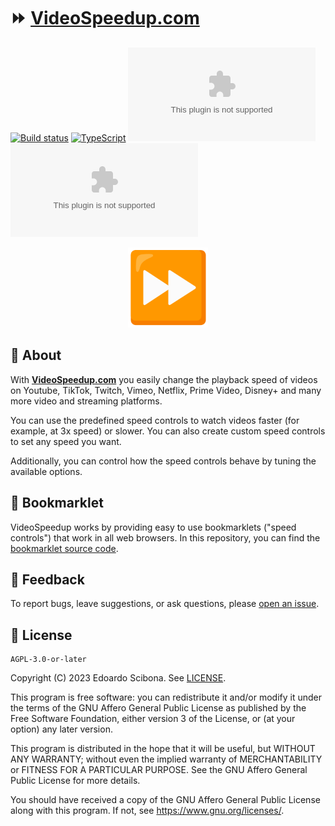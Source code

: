 # ⏩ [VideoSpeedup.com]

[![Build status](https://img.shields.io/github/actions/workflow/status/velut/videospeedup.com/main.yml?branch=main)](https://github.com/velut/videospeedup.com/actions/workflows/main.yml?query=workflow%3ACI)
[![TypeScript](https://img.shields.io/badge/%3C/%3E-TypeScript-blue)](https://www.typescriptlang.org/)
![Language](https://img.shields.io/github/languages/top/velut/videospeedup.com)
[![License](https://img.shields.io/github/license/velut/videospeedup.com)](LICENSE)

<p align="center">
    <a href="https://www.videospeedup.com">
        <img width="128" src="static/android-chrome-192x192.png?raw=true" alt="Fast forward button icon">
    </a>
</p>

## 📖 About

With **[VideoSpeedup.com]** you easily change the playback speed of videos on Youtube, TikTok, Twitch,
Vimeo, Netflix, Prime Video, Disney+ and many more video and streaming platforms.

You can use the predefined speed controls to watch videos faster (for example, at 3x speed) or slower.
You can also create custom speed controls to set any speed you want.

Additionally, you can control how the speed controls behave by tuning the available options.

## 📃 Bookmarklet

VideoSpeedup works by providing easy to use bookmarklets ("speed controls") that work in all web browsers.
In this repository, you can find the [bookmarklet source code](src/lib/bookmarklet.js).

## 💬 Feedback

To report bugs, leave suggestions, or ask questions, please [open an issue](https://github.com/velut/videospeedup.com/issues).

## 📜 License

    AGPL-3.0-or-later

Copyright (C) 2023 Edoardo Scibona. See [LICENSE](LICENSE).

This program is free software: you can redistribute it and/or modify
it under the terms of the GNU Affero General Public License as published by
the Free Software Foundation, either version 3 of the License, or
(at your option) any later version.

This program is distributed in the hope that it will be useful,
but WITHOUT ANY WARRANTY; without even the implied warranty of
MERCHANTABILITY or FITNESS FOR A PARTICULAR PURPOSE. See the
GNU Affero General Public License for more details.

You should have received a copy of the GNU Affero General Public License
along with this program. If not, see <https://www.gnu.org/licenses/>.

[VideoSpeedup.com]: https://www.videospeedup.com
